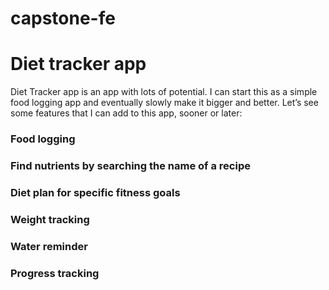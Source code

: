 # capstone-fe
# Diet tracker app
Diet Tracker app is an app with lots of potential. I can start this as a simple food logging app and eventually slowly make it bigger and better. Let’s see some features that I can add to this app, sooner or later:

### Food logging
### Find nutrients by searching the name of a recipe
### Diet plan for specific fitness goals
### Weight tracking
### Water reminder
### Progress tracking
